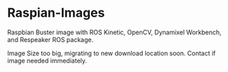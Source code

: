 # Raspian-Images
Raspbian Buster image with ROS Kinetic, OpenCV, Dynamixel Workbench, and Respeaker ROS package.

Image Size too big, migrating to new download location soon. Contact if image needed immediately.
